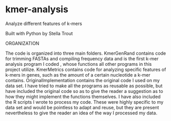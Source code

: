 # kmer-analysis
Analyze different features of k-mers 

Built with Python by Stella Trout

ORGANIZATION

The code is organized into three main folders. KmerGenRand contains code for trimming FASTAs and compiling frequency data and is the first k-mer analysis program I coded , whose functions all other programs in this project utilize. KmerMetrics contains code for analyzing specific features of k-mers in genes, such as the amount of a certain nucleotide a k-mer contains. OriginalImplementation contains the original code I used on my data set. I have tried to make all the programs as reusable as possible, but have included the original code so as to give the reader a suggestion as to how they might implement the functions themselves. I have also included the R scripts I wrote to process my code. These were highly specific to my data set and would be pointless to adapt and reuse, but they are present nevertheless to give the reader an idea of the way I processed my data.
